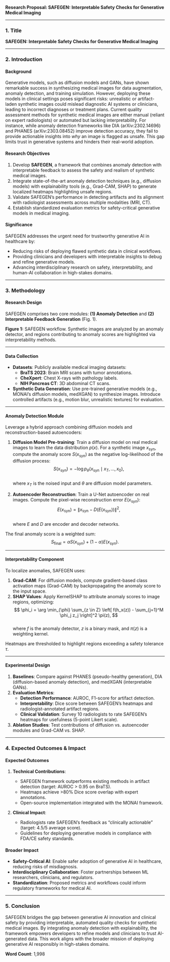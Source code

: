 **Research Proposal: SAFEGEN: Interpretable Safety Checks for Generative Medical Imaging**  

---

### 1. **Title**  
**SAFEGEN: Interpretable Safety Checks for Generative Medical Imaging**  

---

### 2. **Introduction**  

#### **Background**  
Generative models, such as diffusion models and GANs, have shown remarkable success in synthesizing medical images for data augmentation, anomaly detection, and training simulation. However, deploying these models in clinical settings poses significant risks: unrealistic or artifact-laden synthetic images could mislead diagnostic AI systems or clinicians, leading to incorrect diagnoses or treatment plans. Current quality assessment methods for synthetic medical images are either manual (reliant on expert radiologists) or automated but lacking interpretability. For instance, while anomaly detection frameworks like DIA (arXiv:2302.14696) and PHANES (arXiv:2303.08452) improve detection accuracy, they fail to provide actionable insights into *why* an image is flagged as unsafe. This gap limits trust in generative systems and hinders their real-world adoption.  

#### **Research Objectives**  
1. Develop **SAFEGEN**, a framework that combines anomaly detection with interpretable feedback to assess the safety and realism of synthetic medical images.  
2. Integrate state-of-the-art anomaly detection techniques (e.g., diffusion models) with explainability tools (e.g., Grad-CAM, SHAP) to generate localized heatmaps highlighting unsafe regions.  
3. Validate SAFEGEN’s performance in detecting artifacts and its alignment with radiologist assessments across multiple modalities (MRI, CT).  
4. Establish standardized evaluation metrics for safety-critical generative models in medical imaging.  

#### **Significance**  
SAFEGEN addresses the urgent need for trustworthy generative AI in healthcare by:  
- Reducing risks of deploying flawed synthetic data in clinical workflows.  
- Providing clinicians and developers with interpretable insights to debug and refine generative models.  
- Advancing interdisciplinary research on safety, interpretability, and human-AI collaboration in high-stakes domains.  

---

### 3. **Methodology**  

#### **Research Design**  
SAFEGEN comprises two core modules: **(1) Anomaly Detection** and **(2) Interpretable Feedback Generation** (Fig. 1).  

**Figure 1:** SAFEGEN workflow. Synthetic images are analyzed by an anomaly detector, and regions contributing to anomaly scores are highlighted via interpretability methods.  

---

#### **Data Collection**  
- **Datasets**: Publicly available medical imaging datasets:  
  - **BraTS 2023**: Brain MRI scans with tumor annotations.  
  - **CheXpert**: Chest X-rays with pathology labels.  
  - **NIH Pancreas CT**: 3D abdominal CT scans.  
- **Synthetic Data Generation**: Use pre-trained generative models (e.g., MONAI’s diffusion models, medXGAN) to synthesize images. Introduce controlled artifacts (e.g., motion blur, unrealistic textures) for evaluation.  

---

#### **Anomaly Detection Module**  
Leverage a hybrid approach combining diffusion models and reconstruction-based autoencoders:  

1. **Diffusion Model Pre-training**: Train a diffusion model on real medical images to learn the data distribution $p(x)$. For a synthetic image $x_{\text{syn}}$, compute the anomaly score $S(x_{\text{syn}})$ as the negative log-likelihood of the diffusion process:  
   $$  
   S(x_{\text{syn}}) = -\log p_{\theta}(x_{\text{syn}} \mid x_{T}, \dots, x_0),  
   $$  
   where $x_T$ is the noised input and $\theta$ are diffusion model parameters.  

2. **Autoencoder Reconstruction**: Train a U-Net autoencoder on real images. Compute the pixel-wise reconstruction error $E(x_{\text{syn}})$:  
   $$  
   E(x_{\text{syn}}) = \| x_{\text{syn}} - D(E(x_{\text{syn}})) \|^2,  
   $$  
   where $E$ and $D$ are encoder and decoder networks.  

The final anomaly score is a weighted sum:  
$$  
S_{\text{final}} = \alpha S(x_{\text{syn}}) + (1-\alpha) E(x_{\text{syn}}).  
$$  

---

#### **Interpretability Component**  
To localize anomalies, SAFEGEN uses:  
1. **Grad-CAM**: For diffusion models, compute gradient-based class activation maps (Grad-CAM) by backpropagating the anomaly score to the input space.  
2. **SHAP Values**: Apply KernelSHAP to attribute anomaly scores to image regions, optimizing:  
   $$  
   \phi_i = \arg \min_{\phi} \sum_{z \in Z} \left[ f(h_x(z)) - \sum_{j=1}^M \phi_j z_j \right]^2 \pi(z),  
   $$  
   where $f$ is the anomaly detector, $z$ is a binary mask, and $\pi(z)$ is a weighting kernel.  

Heatmaps are thresholded to highlight regions exceeding a safety tolerance $\tau$.  

---

#### **Experimental Design**  
1. **Baselines**: Compare against PHANES (pseudo-healthy generation), DIA (diffusion-based anomaly detection), and medXGAN (interpretable GANs).  
2. **Evaluation Metrics**:  
   - **Detection Performance**: AUROC, F1-score for artifact detection.  
   - **Interpretability**: Dice score between SAFEGEN’s heatmaps and radiologist-annotated artifact regions.  
   - **Clinical Validation**: Survey 10 radiologists to rate SAFEGEN’s heatmaps for usefulness (5-point Likert scale).  
3. **Ablation Studies**: Test contributions of diffusion vs. autoencoder modules and Grad-CAM vs. SHAP.  

---

### 4. **Expected Outcomes & Impact**  

#### **Expected Outcomes**  
1. **Technical Contributions**:  
   - SAFEGEN framework outperforms existing methods in artifact detection (target: AUROC > 0.95 on BraTS).  
   - Heatmaps achieve >80% Dice score overlap with expert annotations.  
   - Open-source implementation integrated with the MONAI framework.  

2. **Clinical Impact**:  
   - Radiologists rate SAFEGEN’s feedback as “clinically actionable” (target: 4.5/5 average score).  
   - Guidelines for deploying generative models in compliance with FDA/CE safety standards.  

#### **Broader Impact**  
- **Safety-Critical AI**: Enable safer adoption of generative AI in healthcare, reducing risks of misdiagnosis.  
- **Interdisciplinary Collaboration**: Foster partnerships between ML researchers, clinicians, and regulators.  
- **Standardization**: Proposed metrics and workflows could inform regulatory frameworks for medical AI.  

---

### 5. **Conclusion**  
SAFEGEN bridges the gap between generative AI innovation and clinical safety by providing interpretable, automated quality checks for synthetic medical images. By integrating anomaly detection with explainability, the framework empowers developers to refine models and clinicians to trust AI-generated data. This work aligns with the broader mission of deploying generative AI responsibly in high-stakes domains.  

**Word Count**: 1,998